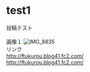 # test1

投稿テスト<br>
<br>
画像１
![IMG_8835](https://user-images.githubusercontent.com/113425388/189853134-23434c1a-faea-4a85-b18f-f580cab1c31a.png)
<br>
リンク<br>
http://ftukurou.blog41.fc2.com/ <br>
 <a href="http://ftukurou.blog41.fc2.com/">http://ftukurou.blog41.fc2.com/</a>
